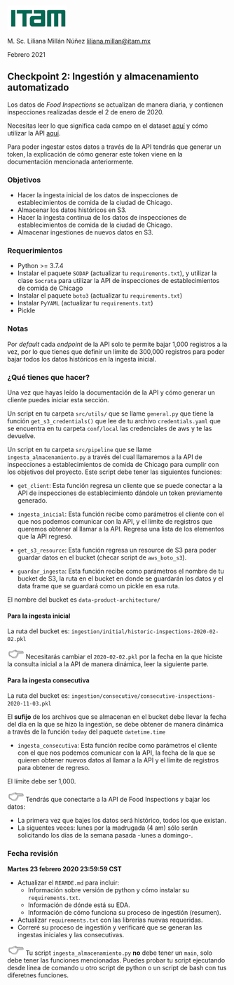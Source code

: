 ![](./images/itam_logo.png)

M. Sc. Liliana Millán Núñez liliana.millan@itam.mx

Febrero 2021

## Checkpoint 2: Ingestión y almacenamiento automatizado

Los datos de *Food Inspections* se actualizan de manera diaria, y contienen inspecciones realizadas desde el 2 de enero de 2020.

Necesitas leer lo que significa cada campo en el dataset [aquí](https://data.cityofchicago.org/api/assets/BAD5301B-681A-4202-9D25-51B2CAE672FF) y cómo utilizar la API [aquí](https://dev.socrata.com/foundry/data.cityofchicago.org/4ijn-s7e5).

Para poder ingestar estos datos a través de la API tendrás que generar un token, la explicación de cómo generar este token viene en la documentación mencionada anteriormente.

### Objetivos

+ Hacer la ingesta inicial de los datos de inspecciones de establecimientos de comida de la ciudad de Chicago.
+ Almacenar los datos históricos en S3.
+ Hacer la ingesta continua de los datos de inspecciones de establecimientos de comida de la ciudad de Chicago.
+ Almacenar ingestiones de nuevos datos en S3.


### Requerimientos

+ Python >= 3.7.4
+ Instalar el paquete `SODAP` (actualizar tu `requirements.txt`), y utilizar la clase `Socrata` para utilizar la API de inspecciones de establecimientos de comida de Chicago
+ Instalar el paquete `boto3` (actualizar tu `requirements.txt`)
+ Instalar `PyYAML` (actualizar tu `requirements.txt`)
+ Pickle


### Notas

Por *default* cada *endpoint* de la API solo te permite bajar 1,000 registros a la vez, por lo que tienes que definir un límite de 300,000 registros para poder bajar todos los datos históricos en la ingesta inicial.


### ¿Qué tienes que hacer?

Una vez que hayas leído la documentación de la API y cómo generar un cliente puedes iniciar esta sección.

Un script en tu carpeta `src/utils/` que se llame `general.py` que tiene la función `get_s3_credentials()` que lee de tu archivo `credentials.yaml` que se encuentra en tu carpeta `conf/local` las credenciales de aws y te las devuelve.

Un script en tu carpeta `src/pipeline` que se llame `ingesta_almacenamiento.py` a través del cual llamaremos a la API de inspecciones a establecimientos de comida de Chicago para cumplir con los objetivos del proyecto. Este script debe tener las siguientes funciones:  

+ `get_client`: Esta función regresa un cliente que se puede conectar a la API de inspecciones de establecimiento dándole un token previamente generado.

+ `ingesta_inicial`: Esta función recibe como parámetros el cliente con el que nos podemos comunicar con la API, y el límite de registros que queremos obtener al llamar a la API. Regresa una lista de los elementos que la API regresó.

+ `get_s3_resource`: Esta función regresa un resource de S3 para poder guardar datos en el bucket (checar script de `aws_boto_s3`).

+ `guardar_ingesta`: Esta función recibe como parámetros el nombre de tu bucket de S3, la ruta  en el bucket en donde se guardarán los datos y el data frame que se guardará como un pickle en esa ruta.

El nombre del bucket es `data-product-architecture/`

#### Para la ingesta inicial

La ruta del bucket es: `ingestion/initial/historic-inspections-2020-02-02.pkl`

![](./images/pointer.png) Necesitarás cambiar el `2020-02-02.pkl` por la fecha en la que hiciste la consulta inicial a la API de manera dinámica, leer la siguiente parte.

#### Para la ingesta consecutiva

La ruta del bucket es:
`ingestion/consecutive/consecutive-inspections-2020-11-03.pkl`

El **sufijo** de los archivos que se almacenan en el bucket debe llevar la fecha del día en la que se hizo la ingestión, se debe obtener de manera dinámica a través de la función `today` del paquete `datetime.time`

+ `ingesta_consecutiva`: Esta función recibe como parámetros el cliente con el que nos podemos comunicar con la API, la fecha de la que se quieren obtener nuevos datos al llamar a la API y el límite de registros para obtener de regreso.

El límite debe ser 1,000.


![](./images/pointer.png) Tendrás que conectarte a la API de Food Inspections y bajar los datos:
  + La primera vez que bajes los datos será histórico, todos los que existan.
  + La siguentes veces: lunes por la madrugada (4 am) sólo serán solicitando los días de la semana pasada -lunes a domingo-.


### Fecha revisión

**Martes 23 febrero 2020 23:59:59 CST**

+ Actualizar el `REAMDE.md` para incluir:
  + Información sobre versión de python y cómo instalar su `requirements.txt`.
  + Información de dónde está su EDA.
  + Información de cómo funciona su proceso de ingestión (resumen).
+ Actualizar `requirements.txt` con las librerías nuevas requeridas.
+ Correré su proceso de ingestión y verificaré que se generan las ingestas iniciales y las consecutivas.

![](./images/pointer.png) Tu script `ingesta_almacenamiento.py` **no** debe tener un `main`, solo debe tener las funciones mencionadas. Puedes probar tu script ejecutando desde línea de comando u otro script de python o un script de bash con tus diferetnes funciones.
